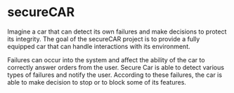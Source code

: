 # secureCAR



Imagine a car that can detect its own failures and make decisions to protect its integrity. The goal of the secureCAR project is to provide a fully equipped car that can handle interactions with its environment.

Failures can occur into the system and affect the ability of the car to correctly answer orders from the user. Secure Car is able to detect various types of failures and notify the user. According to these failures, the car is able to make decision to stop or to block some of its features.
